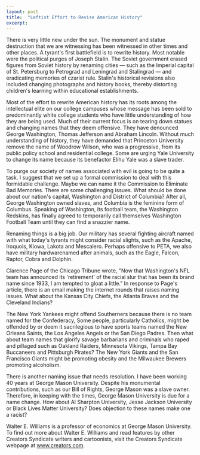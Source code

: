 ```yaml
---
layout: post
title:  "Leftist Effort to Revise American History"
excerpt:
---
```




There is very little new under the sun. The monument and statue destruction that we are witnessing has been witnessed in other times and other places. A tyrant's first battlefield is to rewrite history. Most notable were the political purges of Joseph Stalin. The Soviet government erased figures from Soviet history by renaming cities — such as the Imperial capital of St. Petersburg to Petrograd and Leningrad and Stalingrad — and eradicating memories of czarist rule. Stalin's historical revisions also included changing photographs and history books, thereby distorting children's learning within educational establishments.

Most of the effort to rewrite American history has its roots among the intellectual elite on our college campuses whose message has been sold to predominantly white college students who have little understanding of how they are being used. Much of their current focus is on tearing down statues and changing names that they deem offensive. They have denounced George Washington, Thomas Jefferson and Abraham Lincoln. Without much understanding of history, they have demanded that Princeton University remove the name of Woodrow Wilson, who was a progressive, from its public policy school and residential college. Some are urging Yale University to change its name because its benefactor Elihu Yale was a slave trader.

To purge our society of names associated with evil is going to be quite a task. I suggest that we set up a formal commission to deal with this formidable challenge. Maybe we can name it the Commission to Eliminate Bad Memories. There are some challenging issues. What should be done about our nation's capital, Washington and District of Columbia? After all, George Washington owned slaves, and Columbia is the feminine form of Columbus. Speaking of Washington, its football team, the Washington Redskins, has finally agreed to temporarily call themselves Washington Football Team until they can find a snazzier name.

Renaming things is a big job. Our military has several fighting aircraft named with what today's tyrants might consider racial slights, such as the Apache, Iroquois, Kiowa, Lakota and Mescalero. Perhaps offensive to PETA, we also have military hardwarenamed after animals, such as the Eagle, Falcon, Raptor, Cobra and Dolphin.

Clarence Page of the Chicago Tribune wrote, "Now that Washington's NFL team has announced its 'retirement' of the racial slur that has been its brand name since 1933, I am tempted to gloat a little." In response to Page's article, there is an email making the internet rounds that raises naming issues. What about the Kansas City Chiefs, the Atlanta Braves and the Cleveland Indians? 

The New York Yankees might offend Southerners because there is no team named for the Confederacy, Some people, particularly Catholics, might be offended by or deem it sacrilegious to have sports teams named the New Orleans Saints, the Los Angeles Angels or the San Diego Padres. Then what about team names that glorify savage barbarians and criminals who raped and pillaged such as Oakland Raiders, Minnesota Vikings, Tampa Bay Buccaneers and Pittsburgh Pirates? The New York Giants and the San Francisco Giants might be promoting obesity and the Milwaukee Brewers promoting alcoholism.

There is another naming issue that needs resolution. I have been working 40 years at George Mason University. Despite his monumental contributions, such as our Bill of Rights, George Mason was a slave owner. Therefore, in keeping with the times, George Mason University is due for a name change. How about Al Sharpton University, Jesse Jackson University or Black Lives Matter University? Does objection to these names make one a racist?

Walter E. Williams is a professor of economics at George Mason University. To find out more about Walter E. Williams and read features by other Creators Syndicate writers and cartoonists, visit the Creators Syndicate webpage at www.creators.com.
